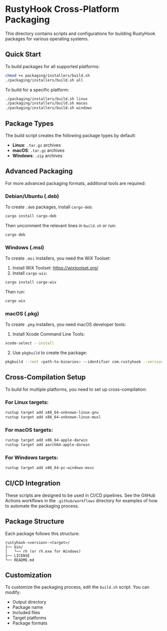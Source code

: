 # RustyHook Cross-Platform Packaging

This directory contains scripts and configurations for building RustyHook packages for various operating systems.

## Quick Start

To build packages for all supported platforms:

```bash
chmod +x packaging/installers/build.sh
./packaging/installers/build.sh all
```

To build for a specific platform:

```bash
./packaging/installers/build.sh linux
./packaging/installers/build.sh macos
./packaging/installers/build.sh windows
```

## Package Types

The build script creates the following package types by default:

- **Linux**: `.tar.gz` archives
- **macOS**: `.tar.gz` archives
- **Windows**: `.zip` archives

## Advanced Packaging

For more advanced packaging formats, additional tools are required:

### Debian/Ubuntu (.deb)

To create `.deb` packages, install `cargo-deb`:

```bash
cargo install cargo-deb
```

Then uncomment the relevant lines in `build.sh` or run:

```bash
cargo deb
```

### Windows (.msi)

To create `.msi` installers, you need the WiX Toolset:

1. Install WiX Toolset: https://wixtoolset.org/
2. Install `cargo-wix`:

```bash
cargo install cargo-wix
```

Then run:

```bash
cargo wix
```

### macOS (.pkg)

To create `.pkg` installers, you need macOS developer tools:

1. Install Xcode Command Line Tools:

```bash
xcode-select --install
```

2. Use `pkgbuild` to create the package:

```bash
pkgbuild --root <path-to-binaries> --identifier com.rustyhook --version <version> rustyhook.pkg
```

## Cross-Compilation Setup

To build for multiple platforms, you need to set up cross-compilation:

### For Linux targets:

```bash
rustup target add x86_64-unknown-linux-gnu
rustup target add x86_64-unknown-linux-musl
```

### For macOS targets:

```bash
rustup target add x86_64-apple-darwin
rustup target add aarch64-apple-darwin
```

### For Windows targets:

```bash
rustup target add x86_64-pc-windows-msvc
```

## CI/CD Integration

These scripts are designed to be used in CI/CD pipelines. See the GitHub Actions workflows in the `.github/workflows` directory for examples of how to automate the packaging process.

## Package Structure

Each package follows this structure:

```
rustyhook-<version>-<target>/
├── bin/
│   └── rh (or rh.exe for Windows)
├── LICENSE
└── README.md
```

## Customization

To customize the packaging process, edit the `build.sh` script. You can modify:

- Output directory
- Package name
- Included files
- Target platforms
- Package formats